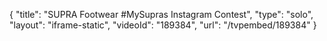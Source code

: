 {
    "title": "SUPRA Footwear #MySupras Instagram Contest",
    "type": "solo",
    "layout": "iframe-static",
    "videoId": "189384",
    "url": "\/tvpembed\/189384"
}